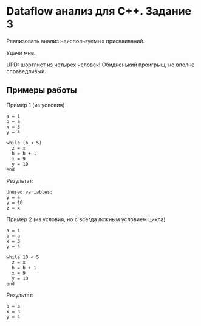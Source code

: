 # Dataflow анализ для C++. Задание 3

Реализовать анализ неиспользуемых присваиваний.

Удачи мне.

UPD: шортлист из четырех человек! Обидненький проигрыш, но вполне справедливый.

## Примеры работы

Пример 1 (из условия)
```
a = 1
b = a
x = 3
y = 4

while (b < 5)
  z = x
  b = b + 1
  x = 9
  y = 10
end
```

Результат:
```
Unused variables:
y = 4
y = 10
z = x
```

Пример 2 (из условия, но с всегда ложным условием цикла)
```
a = 1
b = a
x = 3
y = 4

while 10 < 5
  z = x
  b = b + 1
  x = 9
  y = 10
end
```

Результат:
```
b = a
x = 3
y = 4
```
